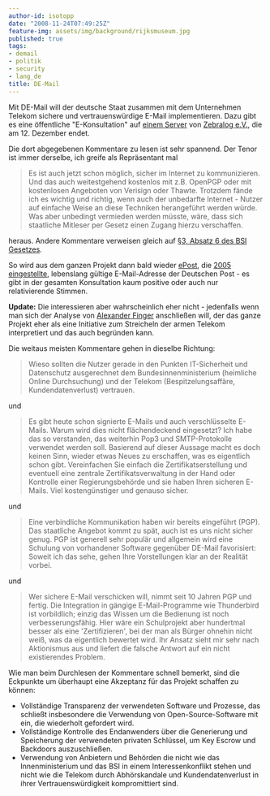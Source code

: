```yaml
---
author-id: isotopp
date: "2008-11-24T07:49:25Z"
feature-img: assets/img/background/rijksmuseum.jpg
published: true
tags:
- demail
- politik
- security
- lang_de
title: DE-Mail
---
```


Mit DE-Mail will der deutsche Staat zusammen mit dem Unternehmen Telekom sichere und vertrauenswürdige E-Mail implementieren.
Dazu gibt es eine öffentliche "E-Konsultation" auf 
[einem Server](https://www.e-konsultation.de/buergerportalgesetz/) von 
[Zebralog e.V.](http://www.zebralog.de/), die am 12. Dezember endet. 

Die dort abgegebenen Kommentare zu lesen ist sehr spannend. 
Der Tenor ist immer derselbe, ich greife als Repräsentant mal

> Es ist auch jetzt schon möglich, sicher im Internet zu kommunizieren. 
> Und das auch weitestgehend kostenlos mit z.B. OpenPGP oder mit kostenlosen Angeboten von Verisign oder Thawte.
> Trotzdem fände ich es wichtig und richtig, wenn auch der unbedarfte Internet - Nutzer auf einfache Weise an diese Techniken herangeführt werden würde.
> Was aber unbedingt vermieden werden müsste, wäre, dass sich staatliche Mitleser per Gesetz einen Zugang hierzu verschaffen.

heraus.
Andere Kommentare verweisen gleich auf 
[§3, Absatz 6 des BSI Gesetzes](http://www.gesetze-im-internet.de/bsig/__3.html).

So wird aus dem ganzen Projekt dann bald wieder 
[ePost](http://de.wikipedia.org/wiki/EPost_(Markenname)), die 
[2005 eingestellte](http://www.golem.de/0410/34215.html), 
lebenslang gültige E-Mail-Adresse der Deutschen Post - es gibt in der gesamten Konsultation kaum positive oder auch nur relativierende Stimmen.

**Update:** Die interessieren aber wahrscheinlich eher nicht - jedenfalls wenn man sich der Analyse von 
[Alexander Finger](http://www.genevainformation.ch/2008/11/24/burgerportalgesetz-regelungsbedarf-wird-noch-gepruft/)
anschließen will, der das ganze Projekt eher als eine Initiative zum Streicheln der armen Telekom interpretiert und das auch begründen kann.

Die weitaus meisten Kommentare gehen in dieselbe Richtung: 

>  Wieso sollten die Nutzer gerade in den Punkten IT-Sicherheit und Datenschutz ausgerechnet dem Bundesinnenministerium (heimliche Online Durchsuchung) und der Telekom (Bespitzelungsaffäre, Kundendatenverlust) vertrauen.

 und 

> Es gibt heute schon signierte E-Mails und auch verschlüsselte E-Mails. 
> Warum wird dies nicht flächendeckend eingesetzt?
> Ich habe das so verstanden, das weiterhin Pop3 und SMTP-Protokolle verwendet werden soll. 
> Basierend auf dieser Aussage macht es doch keinen Sinn, wieder etwas Neues zu erschaffen, was es eigentlich schon gibt. 
> Vereinfachen Sie einfach die Zertifikatserstellung und eventuell eine zentrale Zertifikatsverwaltung in der Hand oder Kontrolle einer Regierungsbehörde und sie haben Ihren sicheren E-Mails.
> Viel kostengünstiger und genauso sicher.

und

> Eine verbindliche Kommunikation haben wir bereits eingeführt (PGP).
> Das staatliche Angebot kommt zu spät, auch ist es uns nicht sicher genug.
> PGP ist generell sehr populär und allgemein wird eine Schulung von vorhandener Software gegenüber DE-Mail favorisiert: 
> Soweit ich das sehe, gehen Ihre Vorstellungen klar an der Realität vorbei.

und

> Wer sichere E-Mail verschicken will, nimmt seit 10 Jahren PGP und fertig. 
> Die Integration in gängige E-Mail-Programme wie Thunderbird ist vorbildlich; einzig das Wissen um die Bedienung ist noch verbesserungsfähig.
> Hier wäre ein Schulprojekt aber hundertmal besser als eine 'Zertifizieren', bei der man als Bürger ohnehin nicht weiß, was da eigentlich bewertet wird.
> Ihr Ansatz sieht mir sehr nach Aktionismus aus und liefert die falsche Antwort auf ein nicht existierendes Problem.

Wie man beim Durchlesen der Kommentare schnell bemerkt, sind die Eckpunkte um überhaupt eine Akzeptanz für das Projekt schaffen zu können:

- Vollständige Transparenz der verwendeten Software und Prozesse, das schließt insbesondere die Verwendung von Open-Source-Software mit ein, die wiederholt gefordert wird.
- Vollständige Kontrolle des Endanwenders über die Generierung und Speicherung der verwendeten privaten Schlüssel, um Key Escrow und Backdoors auszuschließen.
- Verwendung von Anbietern und Behörden die nicht wie das Innenministerium und das BSI in einem Interessenkonflikt stehen und nicht wie die Telekom durch Abhörskandale und Kundendatenverlust in ihrer Vertrauenswürdigkeit kompromittiert sind.


